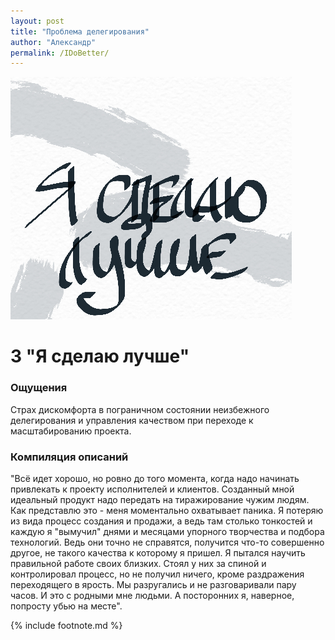 ```yaml
---
layout: post
title: "Проблема делегирования"              
author: "Александр"                      
permalink: /IDoBetter/                                                                                                               
---                                                                                                                                                           
```

!["Я сделаю это лучше"](/_img/3.jpg)
# 3 "Я сделаю лучше"

### Ощущения
Страх дискомфорта в пограничном состоянии неизбежного делегирования и управления качеством при переходе к масштабированию проекта.

### Компиляция описаний
"Всё идет хорошо, но ровно до того момента, когда надо начинать привлекать к проекту исполнителей и клиентов. Созданный мной идеальный продукт надо передать на тиражирование чужим людям. Как представлю это - меня моментально охватывает паника. Я потеряю из вида процесс создания и продажи, а ведь там столько тонкостей и каждую я "вымучил" днями и месяцами упорного творчества и подбора технологий. Ведь они точно не справятся, получится что-то совершенно другое, не такого качества к которому я пришел. Я пытался научить правильной работе своих близких. Стоял у них за спиной и контролировал процесс, но не получил ничего, кроме раздражения переходящего в ярость. Мы разругались и не разговаривали пару часов. И это с родными мне людьми. А посторонних я, наверное, попросту убью на месте".  

{% include footnote.md %}
